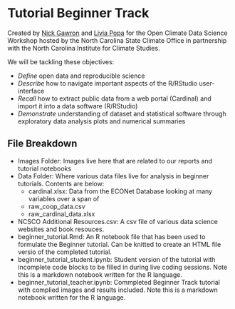 # Tutorial Beginner Track

Created by  [Nick Gawron](https://www.linkedin.com/in/ngawrondata/) and [Livia Popa](https://www.linkedin.com/in/livia-popa-23a018183/) for the 
Open Climate Data Science Workshop hosted by the North Carolina State Climate Office in partnership with the North Carolina Institute for Climate Studies.

We will be tackling these objectives:

- *Define* open data and reproducible science
- *Describe* how to navigate important aspects of the R/RStudio user-interface
- *Recall* how to extract public data from a web portal (Cardinal) and import it into a  data software (R/RStudio)
- *Demonstrate* understanding of dataset and statistical software through exploratory data analysis plots and numerical summaries


## File Breakdown

- Images Folder: Images live here that are related to our reports and tutorial notebooks
- Data Folder: Where various data files live for analysis in beginner tutorials. Contents are below:
    - cardinal.xlsx: Data from the ECONet Database looking at many variables over a span of  
    - raw_coop_data.csv
    - raw_cardinal_data.xlsx
- NCSCO Additional Resources.csv: A csv file of various data science websites and book resouces. 
- beginner_tutorial.Rmd: An R notebook file that has been used to formulate the Beginner tutorial. Can be knitted to create an HTML file versio of the completed tutorial. 
- beginner_tutorial_student.ipynb: Student version of the tutorial with incomplete code blocks to be filled in during live coding sessions. Note this is a markdown notebook written for the R language.  
- beginner_tutorial_teacher.ipynb: Commpleted Beginner Track tutorial with complied images and results included. Note this is a markdown notebook written for the R language.  

